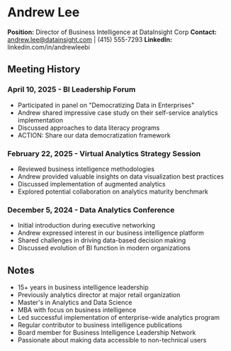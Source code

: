 # Andrew Lee
**Position:** Director of Business Intelligence at DataInsight Corp
**Contact:** andrew.lee@datainsight.com | (415) 555-7293
**LinkedIn:** linkedin.com/in/andrewleebi

## Meeting History

### April 10, 2025 - BI Leadership Forum
* Participated in panel on "Democratizing Data in Enterprises"
* Andrew shared impressive case study on their self-service analytics implementation
* Discussed approaches to data literacy programs
* ACTION: Share our data democratization framework

### February 22, 2025 - Virtual Analytics Strategy Session
* Reviewed business intelligence methodologies
* Andrew provided valuable insights on data visualization best practices
* Discussed implementation of augmented analytics
* Explored potential collaboration on analytics maturity benchmark

### December 5, 2024 - Data Analytics Conference
* Initial introduction during executive networking
* Andrew expressed interest in our business intelligence platform
* Shared challenges in driving data-based decision making
* Discussed evolution of BI function in modern organizations

## Notes
* 15+ years in business intelligence leadership
* Previously analytics director at major retail organization
* Master's in Analytics and Data Science
* MBA with focus on business intelligence
* Led successful implementation of enterprise-wide analytics program
* Regular contributor to business intelligence publications
* Board member for Business Intelligence Leadership Network
* Passionate about making data accessible to non-technical users